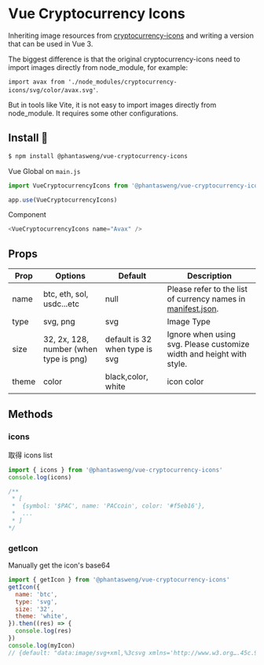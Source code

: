 # Vue Cryptocurrency Icons

Inheriting image resources from [cryptocurrency-icons](https://github.com/spothq/cryptocurrency-icons) and writing a version that can be used in Vue 3.

The biggest difference is that the original cryptocurrency-icons need to import images directly from node_module, for example:

`import avax from './node_modules/cryptocurrency-icons/svg/color/avax.svg'`.

But in tools like Vite, it is not easy to import images directly from node_module. It requires some other configurations.

## Install 🚀

```bash
$ npm install @phantasweng/vue-cryptocurrency-icons
```

Vue Global on `main.js`

```js
import VueCryptocurrencyIcons from '@phantasweng/vue-cryptocurrency-icons'

app.use(VueCryptocurrencyIcons)
```

Component

```js
<VueCryptocurrencyIcons name="Avax" />
```

## Props

Prop | Options | Default | Description
---- | ---------| ------------ | -----
name | btc, eth, sol, usdc...etc | null | Please refer to the list of currency names in [manifest.json](./manifest.json).
type | svg, png | svg | Image Type
size | 32, 2x, 128, number (when type is png) | default is 32 when type is svg | Ignore when using svg. Please customize width and height with style.
theme | color | black,color, white | icon color


## Methods

### icons
取得 icons list

```js
import { icons } from '@phantasweng/vue-cryptocurrency-icons'
console.log(icons)

/**
 * [
 * 	{symbol: '$PAC', name: 'PACcoin', color: '#f5eb16'},
 *  ...
 * ]
*/
```

### getIcon
Manually get the icon's base64

```js
import { getIcon } from '@phantasweng/vue-cryptocurrency-icons'
getIcon({
  name: 'btc',
  type: 'svg',
  size: '32',
  theme: 'white',
}).then((res) => {
  console.log(res)
})
console.log(myIcon)
// {default: "data:image/svg+xml,%3csvg xmlns='http://www.w3.org….45c.975.243 4.118.696 3.61 2.733z'/%3e%3c/svg%3e"}
```


